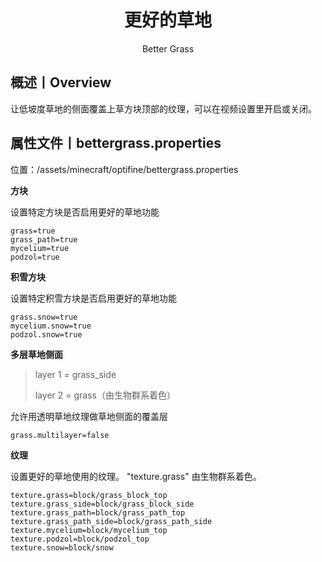 <center><h1>更好的草地</h1><p>Better Grass</p></center>

## 概述丨Overview

让低坡度草地的侧面覆盖上草方块顶部的纹理，可以在视频设置里开启或关闭。



## 属性文件丨bettergrass.properties

位置：/assets/minecraft/optifine/bettergrass.properties

**方块**

设置特定方块是否启用更好的草地功能

```properties
grass=true
grass_path=true
mycelium=true
podzol=true
```



**积雪方块**

设置特定积雪方块是否启用更好的草地功能

```properties
grass.snow=true
mycelium.snow=true
podzol.snow=true
```



**多层草地侧面**

> layer 1 = grass_side
>
> layer 2 = grass（由生物群系着色）

允许用透明草地纹理做草地侧面的覆盖层

```properties
grass.multilayer=false
```



**纹理**

设置更好的草地使用的纹理。
"texture.grass" 由生物群系着色。

```properties
texture.grass=block/grass_block_top
texture.grass_side=block/grass_block_side
texture.grass_path=block/grass_path_top
texture.grass_path_side=block/grass_path_side
texture.mycelium=block/mycelium_top
texture.podzol=block/podzol_top
texture.snow=block/snow
```

